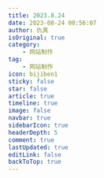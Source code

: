 ```yaml
---
title: 2023.8.24
date: 2023-08-24 08:56:07
author: 仇真
isOriginal: true
category: 
    - 网站制作
tag:
    - 网站制作
icon: bijiben1
sticky: false
star: false
article: true
timeline: true
image: false
navbar: true
sidebarIcon: true
headerDepth: 5
comment: true
lastUpdated: true
editLink: false
backToTop: true
---
```


